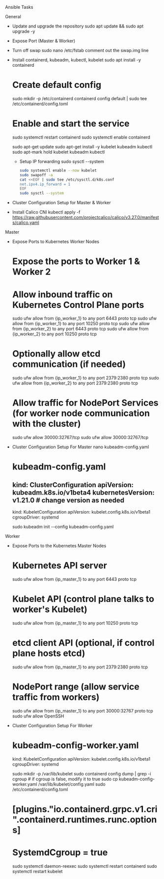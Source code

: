 Ansible Tasks

General
- Update and upgrade the repository
	sudo apt update && sudo apt upgrade -y

- Expose Port (Master & Worker)
- Turn off swap
    sudo nano /etc/fstab
    comment out the swap.img line

- Install containerd, kubeadm, kubectl, kubelet
    sudo apt install -y containerd

    # Create default config
    sudo mkdir -p /etc/containerd
    containerd config default | sudo tee /etc/containerd/config.toml

    # Enable and start the service
    sudo systemctl restart containerd
    sudo systemctl enable containerd

    sudo apt-get update
    sudo apt-get install -y kubelet kubeadm kubectl
    sudo apt-mark hold kubelet kubeadm kubectl

    - Setup IP forwarding
        sudo sysctl --system
        ```bash
        sudo systemctl enable --now kubelet
        sudo swapoff -a
        cat <<EOF | sudo tee /etc/sysctl.d/k8s.conf
        net.ipv4.ip_forward = 1
        EOF
        sudo sysctl --system

- Cluster Configuration Setup for Master & Worker
- Install Calico CNI
    kubectl apply -f https://raw.githubusercontent.com/projectcalico/calico/v3.27.0/manifests/calico.yaml

Master
- Expose Ports to Kubernetes Worker Nodes
    # Expose the ports to Worker 1 & Worker 2
    # Allow inbound traffic on Kubernetes Control Plane ports
    sudo ufw allow from {ip_worker_1} to any port 6443 proto tcp
    sudo ufw allow from {ip_worker_1} to any port 10250 proto tcp
    sudo ufw allow from {ip_worker_2} to any port 6443 proto tcp
    sudo ufw allow from {ip_worker_2} to any port 10250 proto tcp

    # Optionally allow etcd communication (if needed)
    sudo ufw allow from {ip_worker_1} to any port 2379:2380 proto tcp
    sudo ufw allow from {ip_worker_2} to any port 2379:2380 proto tcp

    # Allow traffic for NodePort Services (for worker node communication with the cluster)
    sudo ufw allow 30000:32767/tcp
    sudo ufw allow 30000:32767/tcp

- Cluster Configuration Setup For Master
    nano kubeadm-config.yaml

    # kubeadm-config.yaml
    kind: ClusterConfiguration
    apiVersion: kubeadm.k8s.io/v1beta4
    kubernetesVersion: v1.21.0 # change version as needed
    ---
    kind: KubeletConfiguration
    apiVersion: kubelet.config.k8s.io/v1beta1
    cgroupDriver: systemd

    sudo kubeadm init --config kubeadm-config.yaml


Worker
- Expose Ports to the Kubernetes Master Nodes
    # Kubernetes API server
    sudo ufw allow from {ip_master_1} to any port 6443 proto tcp

    # Kubelet API (control plane talks to worker's Kubelet)
    sudo ufw allow from {ip_master_1} to any port 10250 proto tcp

    # etcd client API (optional, if control plane hosts etcd)
    sudo ufw allow from {ip_master_1} to any port 2379:2380 proto tcp

    # NodePort range (allow service traffic from workers)
    sudo ufw allow from {ip_master_1} to any port 30000:32767 proto tcp
    sudo ufw allow OpenSSH

- Cluster Configuration Setup For Worker
    # kubeadm-config-worker.yaml
    kind: KubeletConfiguration
    apiVersion: kubelet.config.k8s.io/v1beta1
    cgroupDriver: systemd

    sudo mkdir -p /var/lib/kubelet
    sudo containerd config dump | grep -i cgroup # if cgroup is false, modify it to true
    sudo cp kubeadm-config-worker.yaml /var/lib/kubelet/config.yaml
    sudo /etc/containerd/config.toml
    # [plugins."io.containerd.grpc.v1.cri".containerd.runtimes.runc.options]
    #  SystemdCgroup = true
    sudo systemctl daemon-reexec
    sudo systemctl restart containerd
    sudo systemctl restart kubelet